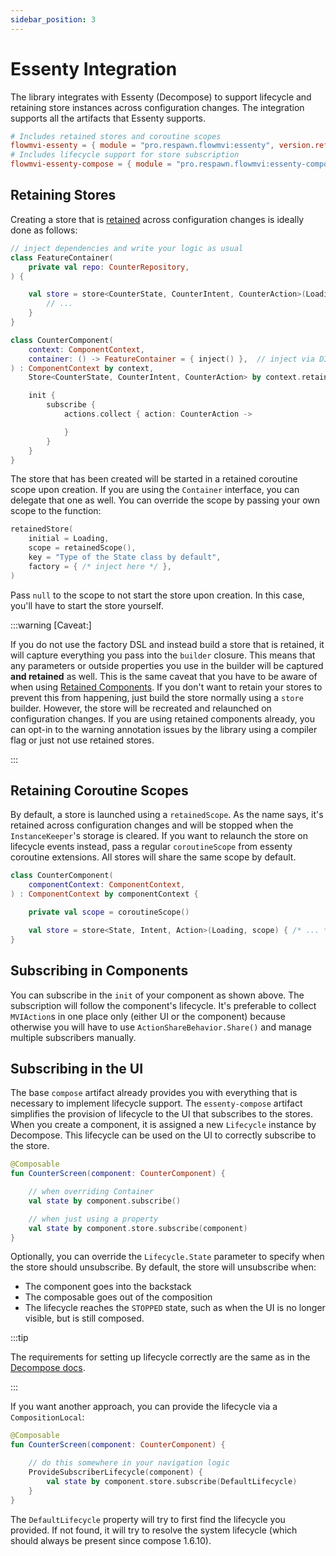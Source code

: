 ```yaml
---
sidebar_position: 3
---
```


# Essenty Integration

The library integrates with Essenty (Decompose) to support lifecycle and retaining store instances across configuration
changes. The integration supports all the artifacts that Essenty supports.

```toml
# Includes retained stores and coroutine scopes
flowmvi-essenty = { module = "pro.respawn.flowmvi:essenty", version.ref = "flowmvi" }
# Includes lifecycle support for store subscription
flowmvi-essenty-compose = { module = "pro.respawn.flowmvi:essenty-compose", version.ref = "flowmvi" }
```

## Retaining Stores

Creating a store that
is [retained](https://arkivanov.github.io/Decompose/component/instance-retaining/#instance-retaining) across
configuration changes is ideally done as follows:

```kotlin
// inject dependencies and write your logic as usual
class FeatureContainer(
    private val repo: CounterRepository,
) {

    val store = store<CounterState, CounterIntent, CounterAction>(Loading) {
        // ...
    }
}

class CounterComponent(
    context: ComponentContext,
    container: () -> FeatureContainer = { inject() },  // inject via DI as a factory or provide manually
) : ComponentContext by context,
    Store<CounterState, CounterIntent, CounterAction> by context.retainedStore(factory = container) {

    init {
        subscribe {
            actions.collect { action: CounterAction ->

            }
        }
    }
}
```

The store that has been created will be started in a retained coroutine scope upon creation.
If you are using the `Container` interface, you can delegate that one as well.
You can override the scope by passing your own scope to the function:

```kotlin
retainedStore(
    initial = Loading,
    scope = retainedScope(),
    key = "Type of the State class by default",
    factory = { /* inject here */ },
)
```

Pass `null` to the scope to not start the store upon creation. In this case, you'll have to start the store yourself.

:::warning [Caveat:]

If you do not use the factory DSL and instead build a store that is retained, it will capture everything you
pass into the `builder` closure. This means that any parameters or outside properties you use in the builder will be
captured **and retained** as well. This is the same caveat that you have to be aware of when
using [Retained Components](https://arkivanov.github.io/Decompose/component/instance-retaining/#retained-components-since-v210-alpha-03).
If you don't want to retain your stores to prevent this from happening, just build the store
normally using a `store` builder. However, the store will be recreated and relaunched on configuration changes.
If you are using retained components already, you can opt-in to the warning annotation issues by the library using a
compiler flag or just not use retained stores.

:::

## Retaining Coroutine Scopes

By default, a store is launched using a `retainedScope`. As the name says, it's retained across configuration changes
and will be stopped when the `InstanceKeeper`'s storage is cleared. If you want to relaunch the store on lifecycle
events instead, pass a regular `coroutineScope` from essenty coroutine extensions. All stores will share the same scope
by default.

```kotlin
class CounterComponent(
    componentContext: ComponentContext,
) : ComponentContext by componentContext {

    private val scope = coroutineScope()

    val store = store<State, Intent, Action>(Loading, scope) { /* ... */ }
}
```

## Subscribing in Components

You can subscribe in the `init` of your component as shown above. The subscription will follow the component's
lifecycle. It's preferable to collect `MVIAction`s in one place only (either UI or the component) because otherwise you
will have to use `ActionShareBehavior.Share()` and manage multiple subscribers manually.

## Subscribing in the UI

The base `compose` artifact already provides you with everything that is necessary to implement lifecycle support.
The `essenty-compose` artifact simplifies the provision of lifecycle to the UI that subscribes to the stores.
When you create a component, it is assigned a new `Lifecycle` instance by Decompose.
This lifecycle can be used on the UI to correctly subscribe to the store.

```kotlin
@Composable
fun CounterScreen(component: CounterComponent) {

    // when overriding Container
    val state by component.subscribe()

    // when just using a property
    val state by component.store.subscribe(component)
}
```

Optionally, you can override the `Lifecycle.State` parameter to specify when the store should unsubscribe.
By default, the store will unsubscribe when:

* The component goes into the backstack
* The composable goes out of the composition
* The lifecycle reaches the `STOPPED` state, such as when the UI is no longer visible, but is still composed.

:::tip

 The requirements for setting up lifecycle correctly are the same as in
the [Decompose docs](https://arkivanov.github.io/Decompose/component/lifecycle/).

:::

If you want another approach, you can provide the lifecycle via a `CompositionLocal`:

```kotlin
@Composable
fun CounterScreen(component: CounterComponent) {

    // do this somewhere in your navigation logic
    ProvideSubscriberLifecycle(component) {
        val state by component.store.subscribe(DefaultLifecycle)
    }
}
```

The `DefaultLifecycle` property will try to first find the lifecycle you provided. If not found, it will try to
resolve the system lifecycle (which should always be present since compose 1.6.10).
